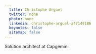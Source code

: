 ```yaml
---
  title: Christophe Arguel
  twitter: none
  photo: none
  linkedin: christophe-arguel-a47149186
  keynotes: false
  sitemap: false
---
```

Solution architect at Capgemini